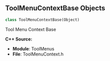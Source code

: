 ## ToolMenuContextBase Objects

```python
class ToolMenuContextBase(Object)
```

Tool Menu Context Base

**C++ Source:**

- **Module**: ToolMenus
- **File**: ToolMenuContext.h

<a id="unreal.SlateTabManagerContext"></a>